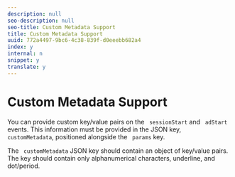 ```yaml
---
description: null
seo-description: null
seo-title: Custom Metadata Support
title: Custom Metadata Support
uuid: 772a4497-9bc6-4c38-839f-d0eeebb682a4
index: y
internal: n
snippet: y
translate: y
---
```


# Custom Metadata Support


<a id="section_xzs_4y2_mcb"></a>

You can provide custom key/value pairs on the ` sessionStart` and ` adStart` events. This information must be provided in the JSON key, ` customMetadata`, positioned alongside the ` params` key.

The ` customMetadata` JSON key should contain an object of key/value pairs. The key should contain only alphanumerical characters, underline, and dot/period.

<!-- Add example here, either provided by the dev team, or the reference player, or from the sample Yahoo player -->
